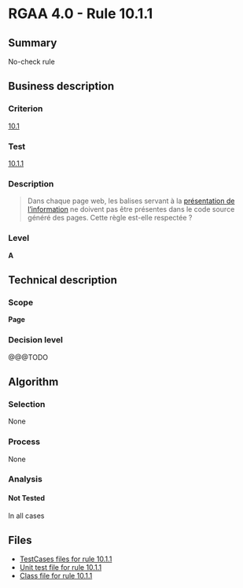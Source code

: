 # RGAA 4.0 - Rule 10.1.1

## Summary

No-check rule

## Business description

### Criterion

[10.1](https://www.numerique.gouv.fr/publications/rgaa-accessibilite/methode/criteres/#crit-10-1)

### Test

[10.1.1](https://www.numerique.gouv.fr/publications/rgaa-accessibilite/methode/criteres/#test-10-1-1)

### Description

> Dans chaque page web, les balises servant à la [présentation de l’information](https://www.numerique.gouv.fr/publications/rgaa-accessibilite/methode/glossaire/#presentation-de-l-information) ne doivent pas être présentes dans le code source généré des pages. Cette règle est-elle respectée ?

### Level

**A**


## Technical description

### Scope

**Page**

### Decision level

@@@TODO


## Algorithm

### Selection

None

### Process

None

### Analysis

#### Not Tested

In all cases


## Files

- [TestCases files for rule 10.1.1](https://gitlab.com/asqatasun/Asqatasun/-/tree/v5/rules/rules-rgaa4.0/src/test/resources/testcases/rgaa40/Rgaa40Rule100101/)
- [Unit test file for rule 10.1.1](https://gitlab.com/asqatasun/Asqatasun/-/blob/v5/rules/rules-rgaa4.0/src/test/java/org/asqatasun/rules/rgaa40/Rgaa40Rule100101Test.java)
- [Class file for rule 10.1.1](https://gitlab.com/asqatasun/Asqatasun/-/blob/v5/rules/rules-rgaa4.0/src/main/java/org/asqatasun/rules/rgaa40/Rgaa40Rule100101.java)


